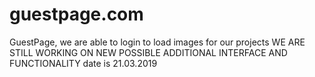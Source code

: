 # guestpage.com
GuestPage, we are able to login to load images for our projects
WE ARE STILL WORKING ON NEW POSSIBLE ADDITIONAL INTERFACE AND FUNCTIONALITY date is 21.03.2019
